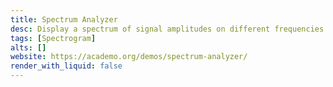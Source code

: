 ```yaml
---
title: Spectrum Analyzer
desc: Display a spectrum of signal amplitudes on different frequencies. Upload audio file like .wav or .mp3, .ogg.
tags: [Spectrogram]
alts: []
website: https://academo.org/demos/spectrum-analyzer/
render_with_liquid: false
---
```

